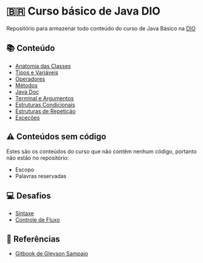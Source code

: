 
# 🇧🇷 Curso básico de Java DIO
Repositório para armazenar todo conteúdo do curso de Java Básico na [DIO](https://dio.me)

## 📚️ Conteúdo
- [Anatomia das Classes](https://github.com/julioreigen/DIO-java-basico/tree/main/src/edu/julio/sintaxe/primeirasecao)
- [Tipos e Variáveis](https://github.com/julioreigen/DIO-java-basico/blob/main/src/edu/julio/sintaxe/segundasecao/VariableTypes.java)
- [Operadores](https://github.com/julioreigen/DIO-java-basico/blob/main/src/edu/julio/sintaxe/terceirasecao/Operadores.java)
- [Métodos](https://github.com/julioreigen/DIO-java-basico/tree/main/src/edu/julio/sintaxe/quartasecao)
- [Java Doc](https://github.com/julioreigen/DIO-java-basico/blob/main/src/edu/julio/sintaxe/quintasecao/Calculator.java)
- [Terminal e Argumentos](https://github.com/julioreigen/DIO-java-basico/blob/main/src/edu/julio/sintaxe/sextasecao/)
- [Estruturas Condicionais](https://github.com/julioreigen/DIO-java-basico/blob/main/src/edu/julio/estruturascondicionais/)
- [Estruturas de Repetição](https://github.com/julioreigen/DIO-java-basico/blob/main/src/edu/julio/loop/)
- [Exceções](https://github.com/julioreigen/DIO-java-basico/blob/main/src/edu/julio/excecoes/)

## ⚠️ Conteúdos sem código
Estes são os conteúdos do curso que não contêm nenhum código, portanto não estão no repositório:
- Escopo
- Palavras reservadas

## 💻️ Desafios
- [Sintaxe](https://github.com/julioreigen/DIO-java-basico/tree/main/conta-banco)
- [Controle de Fluxo](https://github.com/julioreigen/DIO-java-basico/tree/main/controle-fluxo)


## 🔎 Referências
- [Gitbook de Gleyson Sampaio](https://glysns.gitbook.io/java-basico/)

<br>
<br>